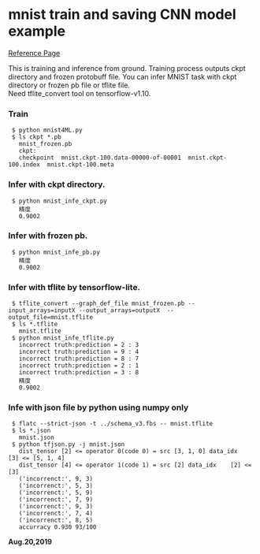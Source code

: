 # mnist train and saving CNN model example  
[Reference Page](https://qiita.com/haminiku/items/36982ae65a770565458d)

This is training and inference from ground. Training process outputs ckpt directory and frozen protobuff file. You can infer MNIST task with ckpt directory or frozen pb file or tflite file.  
Need tflite_convert tool on tensorflow-v1.10.  

### Train  
```
 $ python mnist4ML.py
 $ ls ckpt *.pb
   mnist_frozen.pb
   ckpt:
   checkpoint  mnist.ckpt-100.data-00000-of-00001  mnist.ckpt-100.index  mnist.ckpt-100.meta
```

### Infer with ckpt directory.  
```
 $ python mnist_infe_ckpt.py
   精度
   0.9002
```

### Infer with frozen pb.  
```
 $ python mnist_infe_pb.py
   精度
   0.9002
```

### Infer with tflite by tensorflow-lite.  
```
 $ tflite_convert --graph_def_file mnist_frozen.pb --input_arrays=inputX --output_arrays=outputX  --output_file=mnist.tflite
 $ ls *.tflite
   mnist.tflite
 $ python mnist_infe_tflite.py
   incorrect truth:prediction = 2 : 3
   incorrect truth:prediction = 9 : 4
   incorrect truth:prediction = 8 : 7
   incorrect truth:prediction = 2 : 1
   incorrect truth:prediction = 3 : 8
   精度
   0.9002
```

### Infe with json file by python using numpy only  
```
 $ flatc --strict-json -t ../schema_v3.fbs -- mnist.tflite
 $ ls *.json
   mnist.json
 $ python tfjson.py -j mnist.json
   dist_tensor [2] <= operator 0(code 0) = src [3, 1, 0] data_idx    [3] <= [5, 1, 4]
   dist_tensor [4] <= operator 1(code 1) = src [2] data_idx    [2] <= [3] 
   ('incorrenct:', 9, 3)
   ('incorrenct:', 5, 3)
   ('incorrenct:', 5, 9)
   ('incorrenct:', 7, 9)
   ('incorrenct:', 9, 3)
   ('incorrenct:', 7, 4)
   ('incorrenct:', 8, 5)
   accurracy 0.930 93/100
```

**Aug.20,2019**  
